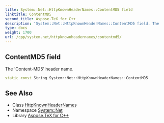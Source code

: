 ```yaml
---
title: System::Net::HttpKnownHeaderNames::ContentMD5 field
linktitle: ContentMD5
second_title: Aspose.TeX for C++
description: 'System::Net::HttpKnownHeaderNames::ContentMD5 field. The ''Content-MD5'' header name in C++.'
type: docs
weight: 1700
url: /cpp/system.net/httpknownheadernames/contentmd5/
---
```

## ContentMD5 field


The 'Content-MD5' header name.

```cpp
static const String System::Net::HttpKnownHeaderNames::ContentMD5
```

## See Also

* Class [HttpKnownHeaderNames](../)
* Namespace [System::Net](../../)
* Library [Aspose.TeX for C++](../../../)
